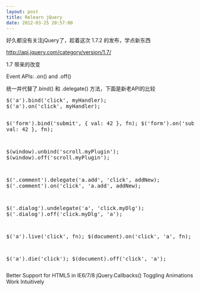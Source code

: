 ```yaml
---
layout: post
title: Relearn jQuery
date: 2012-03-25 20:57:00
---
```

好久都没有关注jQuery了，趁着这次 1.7.2 的发布，学点新东西

http://api.jquery.com/category/version/1.7/

1.7 带来的改变

Event APIs: .on() and .off()

统一并代替了.bind() 和 .delegate() 方法，下面是新老API的比较

<div class="cnblogs_Highlighter">
<pre class="brush:javascript;gutter:true;">$('a').bind('click', myHandler);
$('a').on('click', myHandler);

$('form').bind('submit', { val: 42 }, fn);
$('form').on('submit', { val: 42 }, fn);

$(window).unbind('scroll.myPlugin');
$(window).off('scroll.myPlugin');

$('.comment').delegate('a.add', 'click', addNew);
$('.comment').on('click', 'a.add', addNew);

$('.dialog').undelegate('a', 'click.myDlg');
$('.dialog').off('click.myDlg', 'a');

$('a').live('click', fn);
$(document).on('click', 'a', fn);

$('a').die('click');
$(document).off('click', 'a');
</pre>
</div>

Better Support for HTML5 in IE6/7/8
jQuery.Callbacks()
Toggling Animations Work Intuitively